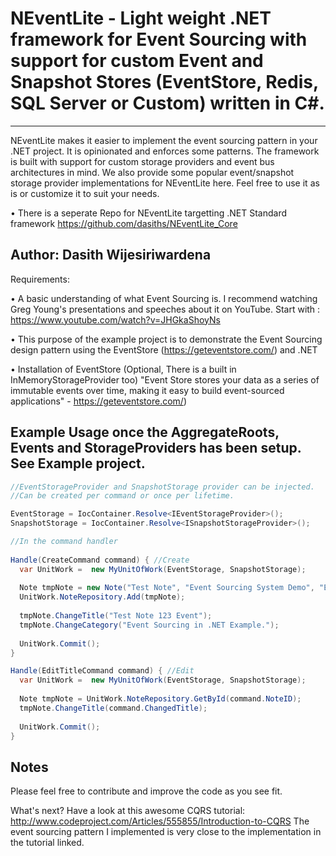 # NEventLite - Light weight .NET framework for Event Sourcing with support for custom Event and Snapshot Stores (EventStore, Redis, SQL Server or Custom) written in C#.
---------------------------------
NEventLite makes it easier to implement the event sourcing pattern in your .NET project. It is opinionated and enforces some patterns. The framework is built with support for custom storage providers and event bus architectures in mind. We also provide some popular event/snapshot storage provider implementations for NEventLite here. Feel free to use it as is or customize it to suit your needs.

• There is a seperate Repo for NEventLite targetting .NET Standard framework https://github.com/dasiths/NEventLite_Core

Author: Dasith Wijesiriwardena
----------------------------------
Requirements:

•	A basic understanding of what Event Sourcing is. I recommend watching Greg Young's presentations and speeches about it on YouTube. 
Start with : https://www.youtube.com/watch?v=JHGkaShoyNs

• This purpose of the example project is to demonstrate the Event Sourcing design pattern using the EventStore (https://geteventstore.com/) and .NET

•	Installation of EventStore (Optional, There is a built in InMemoryStorageProvider too)
"Event Store stores your data as a series of immutable events over time, making it easy to build event-sourced applications" - https://geteventstore.com/)

Example Usage once the AggregateRoots, Events and StorageProviders has been setup. See Example project.
------------------------------------
```C#
//EventStorageProvider and SnapshotStorage provider can be injected.
//Can be created per command or once per lifetime.

EventStorage = IocContainer.Resolve<IEventStorageProvider>();
SnapshotStorage = IocContainer.Resolve<ISnapshotStorageProvider>();

//In the command handler
 
Handle(CreateCommand command) { //Create 
  var UnitWork =  new MyUnitOfWork(EventStorage, SnapshotStorage);
 
  Note tmpNote = new Note("Test Note", "Event Sourcing System Demo", "Event Sourcing");
  UnitWork.NoteRepository.Add(tmpNote);
   
  tmpNote.ChangeTitle("Test Note 123 Event");
  tmpNote.ChangeCategory("Event Sourcing in .NET Example.");
 
  UnitWork.Commit();
}

Handle(EditTitleCommand command) { //Edit 
  var UnitWork =  new MyUnitOfWork(EventStorage, SnapshotStorage);
 
  Note tmpNote = UnitWork.NoteRepository.GetById(command.NoteID);
  tmpNote.ChangeTitle(command.ChangedTitle);
 
  UnitWork.Commit();
}
```

Notes
------------------------------------
Please feel free to contribute and improve the code as you see fit.

What's next?
Have a look at this awesome CQRS tutorial: http://www.codeproject.com/Articles/555855/Introduction-to-CQRS
The event sourcing pattern I implemented is very close to the implementation in the tutorial linked.
